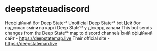 # deepstateuadiscord
Неофіційний бот Deep Stateᵘᵃ Unofficial Deep Stateᵘᵃ bot  Цей бот надсилає зміни на карті Deep Stateᵘᵃ у діскорд канали This bot sends changes from the Deep Stateᵘᵃ map to discord channels  Їхній офіційний сайт - https://deepstatemap.live Their official site - https://deepstatemap.live
